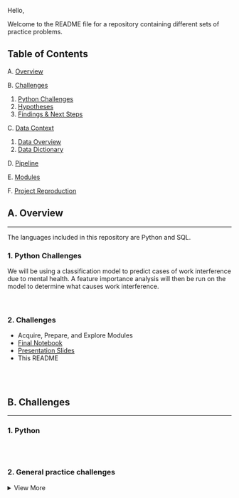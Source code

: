 Hello,

Welcome to the README file for a repository containing different sets of practice problems.


## Table of Contents
A. [Overview](#overview)

B. [Challenges](#chall)
   1. [Python Challenges](#pdesc)
   1. [Hypotheses](#hypo)
   1. [Findings & Next Steps](#fns)
   
C. [Data Context](#dc)
   1. [Data Overview](#do)
   1. [Data Dictionary](#dd)
   
D. [Pipeline](#pipe)

E. [Modules](#mod)

F. [Project Reproduction](#pr)

## <a name="overview"></a>A. Overview
---
The languages included in this repository are Python and SQL.

### <a name="pdesc"></a> 1. Python Challenges 
We will be using a classification model to predict cases of work interference due to mental health. A feature importance analysis will then be run on the model to determine what causes work interference.  
<br>
<br>


### <a name="pdeliv"></a>2. Challenges
 - Acquire, Prepare, and Explore Modules
 - [Final Notebook](https://github.com/Mental-Health-In-Tech/tech-blues-capstone/blob/main/final_notebook.ipynb)
 - [Presentation Slides](https://www.canva.com/design/DAEnBBOlwJI/o_dI1d09qoCiu6lU5P0EUQ/view?utm_content=DAEnBBOlwJI&utm_campaign=designshare&utm_medium=link&utm_source=sharebutton)
 - This README 
<br>
<br>


## <a name="chall"></a>B. Challenges
---

### <a name="goals"></a>1. Python  
<br>
<br>

### <a name="pypr"></a>2. General practice challenges

<details>
<summary>View More</summary>
<br>
> [General Python Practice Problems](https://github.com/LinhQuach13/Practice/blob/master/python_practice.ipynb)


</details>
